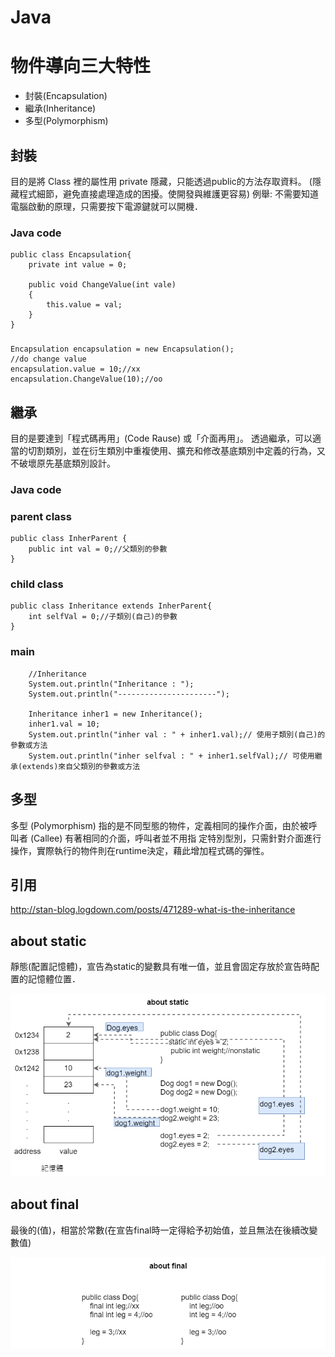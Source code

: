 # Java

# 物件導向三大特性
 - 封裝(Encapsulation)
 - 繼承(Inheritance)
 - 多型(Polymorphism)
 
 ## 封裝
 目的是將 Class 裡的屬性用 private 隱藏，只能透過public的方法存取資料。
 (隱藏程式細節，避免直接處理造成的困擾。使開發與維護更容易)
 例舉: 不需要知道電腦啟動的原理，只需要按下電源鍵就可以開機．

### Java code
    public class Encapsulation{
        private int value = 0;
        
        public void ChangeValue(int vale)
        {
            this.value = val;
        }
    }
###

    Encapsulation encapsulation = new Encapsulation();
    //do change value
    encapsulation.value = 10;//xx
    encapsulation.ChangeValue(10);//oo

 
 
 
 ## 繼承
 目的是要達到「程式碼再用」(Code Rause) 或「介面再用」。
 透過繼承，可以適當的切割類別，並在衍生類別中重複使用、擴充和修改基底類別中定義的行為，又不破壞原先基底類別設計。
 

### Java code
### parent class
    public class InherParent {
        public int val = 0;//父類別的參數
    }
### child class
    public class Inheritance extends InherParent{
        int selfVal = 0;//子類別(自己)的參數
    }
### main
		//Inheritance
		System.out.println("Inheritance : ");
		System.out.println("----------------------");
		
		Inheritance inher1 = new Inheritance();
		inher1.val = 10;
		System.out.println("inher val : " + inher1.val);// 使用子類別(自己)的參數或方法
		System.out.println("inher selfval : " + inher1.selfVal);// 可使用繼承(extends)來自父類別的參數或方法
 
 ## 多型
 多型 (Polymorphism) 指的是不同型態的物件，定義相同的操作介面，由於被呼叫者 (Callee) 有著相同的介面，呼叫者並不用指
 定特別型別，只需針對介面進行操作，實際執行的物件則在runtime決定，藉此增加程式碼的彈性。
 
 ## 引用
 http://stan-blog.logdown.com/posts/471289-what-is-the-inheritance
 </br>

## about static
靜態(配置記憶體)，宣告為static的變數具有唯一值，並且會固定存放於宣告時配置的記憶體位置．

![javaAbout-static](/image/javaAbout-static.png)

## about final
最後的(值)，相當於常數(在宣告final時一定得給予初始值，並且無法在後續改變數值)

![javaAbout-final](/image/javaAbout-final.png)

